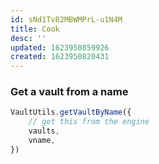 ```yaml
---
id: sNd1Tv82MBWMPrL-u1N4M
title: Cook
desc: ''
updated: 1623950859926
created: 1623950820431
---
```



### Get a vault from a name

```ts
VaultUtils.getVaultByName({
	// get this from the engine
	vaults,
    vname,
})
```